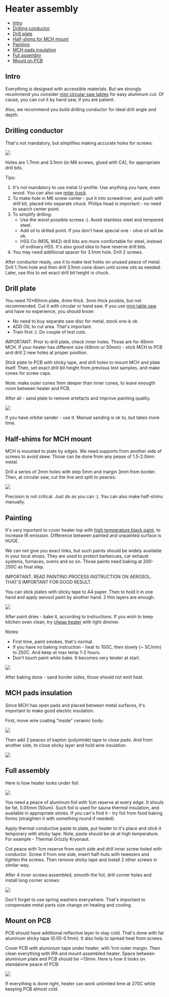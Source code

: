 Heater assembly <!-- omit in toc -->
===============

- [Intro](#intro)
- [Drilling conductor](#drilling-conductor)
- [Drill plate](#drill-plate)
- [Half-shims for MCH mount](#half-shims-for-mch-mount)
- [Painting](#painting)
- [MCH pads insulation](#mch-pads-insulation)
- [Full assembly](#full-assembly)
- [Mount on PCB](#mount-on-pcb)

## Intro

Everything is designed with accessible materials. But we strongly recommend you
consider [mini circular saw tables](https://www.aliexpress.com/item/32845187139.html)
for easy aluminum cut. Of cause, you can cut it by hand saw, if you are patient.

Also, we recommend you build drilling conductor for ideal drill angle and depth.


## Drilling conductor

That's not mandatory, but simplifies making accurate holes for screws:

![](images/drill_conductor_duo.jpg)

Holes are 1.7mm and 3.1mm (in M6 screws, glued with CA), for appropriate drill bits.

Tips:

1. It's not mandatory to use metal U-profile. Use anything you have,
   even wood. You can also use [miter track](https://www.aliexpress.com/item/33048246472.html).
2. To make hole in M6 screw center - put it into screwdriver, and push with
   drill bit, placed into separate chuck. Philips head is important - no need to
   search center point.
3. To simplify drilling:
    - Use the worst possible screws :). Avoid stainless steel and tempered steel.
    - Add oil to drilled point. If you don't have special one - olive oil will be
      ok.
    - HSS Co (M35, M42) drill bits are more comfortable for steel, instead of
      ordinary HSS. It's also good idea to have reserve drill bits.
4. You may need additional spacer for 3.1mm hole. Drill 2 screws.

After conductor ready, use it to make test holes on unused peace of metal.
Drill 1.7mm hole and then drill 3.1mm cone down until screw sits as needed.
Later, use this to set exact drill bit height in chuck.


## Drill plate

You need 70*60mm plate, 4mm thick. 3mm thick posible, but not recommended. Cut
it with circular or hand saw. If you use [mini table saw](https://www.aliexpress.com/item/32845187139.html)
and have no experience, you should know:

- No need to buy separate saw disc for metal, stock one is ok.
- ADD OIL to cut area. That's important.
- Train first :). Do couple of test cuts.

IMPORTANT. Prior to drill plate, check inner holes. Those are for 49mm MCH. If
your heater has different size (48mm or 50mm) - stick MCH to PCB and drill 2 new holes at proper position.

Stick plate to PCB with sticky tape, and drill holes to mount MCH and plate
itself. Then, set exact drill bit height from previous test samples, and make
cones for screw caps.

Note: make outer cones 1mm deeper than inner cones, to leave enougth room
between heater and PCB.

After all - sand plate to remove artefacts and improve painting quality.

![](images/plate_drilled_4mm.jpg)

If you have orbital sander - use it. Manual sanding is ok to, but takes more
time.


## Half-shims for MCH mount

MCH is mounted to plate by edges. We need supports from another side of screws
to avoid skew. Those can be done from any pease of 1.5-2.0mm metal.

Drill a series of 2mm holes with step 5mm and margin 3mm from border. Then, at
circular saw, cut the line and split to peaces:

![](images/mch_half_shims.jpg)

Precision is not critical. Just do as you can :). You can also make half-shims
manually.


## Painting

It's very inportant to cover heater top with [high temperature black paint](https://www.google.com/search?q=high+temperature+paint), to
increase IR emission. Difference between painted and unpainted surface is HUGE.

We can not give you exact links, but such paints should be widely available in
your local shops. They are used to protect barbecues, car exhaust systems,
furnaces, ovens and so on. Those paints need baking at 200-250C as final step.

IMPORTANT. READ PAINTING PROCESS INSTRUCTION ON AEROSOL. THAT'S IMPORTANT FOR
GOOD RESULT.

You can stick plates with sticky tape to A4 paper. Then to hold it in one hand
and apply aerosol paint by another hand. 2 thin layers are enough.

![](images/plates_painted.jpg)

After paint dries - bake it, according to instructions. If you wish to keep
kitchen oven clean, try [cheap heater](https://www.aliexpress.com/item/32997139401.html)
with light dimmer.

Notes:

- First time, paint smokes, that's normal.
- If you have no baking instruction - heat to 100C, then slowly (~ 5C/min)
  to 250C. And keep at max temp 1-2 hours.
- Don't touch paint while bake. It becomes very tender at start.

![](images/plate_baked_4mm.jpg)

After baking done - sand border sides, those should not emit heat.


## MCH pads insulation

Since MCH has open pads and placed between metal surfaces, it's important to
make good electric insulation.

First, move wire coating "inside" ceramic body:

![](images/mch_pads.jpg)

Then add 2 peaces of kapton (polyimide) tape to close pads. And from another
side, to close sticky layer and hold wire insulation.

![](images/mch_insulated.jpg)


## Full assembly

Here is how heater looks under foil:

![](images/heater_inside.jpg)

You need a peace of aluminum foil with 1cm reserve at every edge. It shouls be
fat, 0.05mm (50um). Such foil is used for sauna thermal insulation, and available
in appropriate stores. If you can's find it - try foil from food baking forms
(straighten it with something round if needed).

Apply thermal conductive paste to plate, put heater to it's place and stick it temporary with sticky tape. Note, paste should be ok at high temperature. For
example - Thermal Grizzly Kryonaut.

Cut peace with 1cm reserve from each side and drill inner screw holed with
conductor. Screw it from one side, insert half-huts with tweezers and tighten
the screws. Then remove sticky tape and install 2 other screws in similar way.

After 4 inner screws assembled, smooth the foil, drill corner holes and install
long corner screws:

![](images/heater_assembled.jpg)

Don't forget to use spring washers everywhere. That's important to compensate
metal parts size change on heating and cooling.

## Mount on PCB

PCB should have additional reflective layer to stay cold. That's done with fat
aluminum sticky tape (0.05-0.1mm). It also help to spread heat from screws.

Cover PCB with aluminium tape under heater, with 1cm outer margin. Then clean
everything with IPA and mount assembled heater. Space between aluminium plate
and PCB should be ~13mm. Here is how it looks on standalone peace of PCB:

![](image/../images/heater_on_pcb.jpg)

If everything is done right, heater can work unlimited time at 270C while
keeping PCB almost cold.